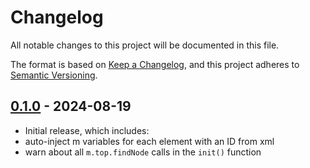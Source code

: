 # Changelog

All notable changes to this project will be documented in this file.

The format is based on [Keep a Changelog](https://keepachangelog.com/en/1.0.0/),
and this project adheres to [Semantic Versioning](https://semver.org/spec/v2.0.0.html).



## [0.1.0](https://github.com/rokucommunity/bsc-plugin-auto-findnode/compare/315acc957e1f9e26fa8398d1f6f1926c592355a8...v0.1.0) - 2024-08-19
- Initial release, which includes:
 - auto-inject m variables for each element with an ID from xml
 - warn about all `m.top.findNode` calls in the `init()` function
